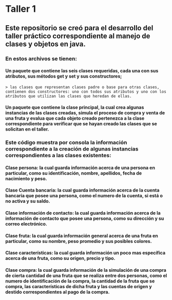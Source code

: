 # Taller 1
## Este repositorio se creó para el desarrollo del taller práctico correspondiente al manejo de clases y objetos en java.

### En estos archivos se tienen:
  #### Un paquete que contiene las seis clases requeridas, cada una con sus atributos, sus métodos get y set y sus constructores; 
    > las clases que representan clases padre o base para otras clases, contienen dos constructores: uno con todos sus atributos y uno con los atributos que utilizan las clases que heredan de ellas.

  #### Un paquete que contiene la clase principal, la cual crea algunas instancias de las clases creadas, simula el proceso de compra y venta de una fruta y evalua que cada objeto creado pertenezca a la clase correspondiente para verificar que se hayan creado las clases que se solicitan en el taller.

### Este código muestra por consola la información correspondiente a la creación de algunas instancias correspondientes a las clases existentes:
  #### Clase persona: la cual guarda información acerca de una persona en particular, como su identificación, nombre, apellidos, fecha de nacimiento y peso.
  #### Clase Cuenta bancaria: la cual guarda información acerca de la cuenta bancaria que posee una persona, como el numero de la cuenta, si está o no activa y su saldo.
  #### Clase información de contacto: la cual guarda información acerca de la información de contacto que posee una persona, como su dirección y su correo electrónico.
  #### Clase fruta: la cual guarda información general acerca de una fruta en particular, como su nombre, peso promedio y sus posibles colores.
  #### Clase características: la cual guarda información un poco mas específica acerca de una fruta, como su origen, precio y tipo.
  #### Clase compra: la cual guarda información de la simulación de una compra de cierta cantidad de una fruta que se realiza entre dos personas, como el numero de identificación de la compra, la cantidad de la fruta que se compra, las características de dicha fruta y las cuentas de origen y destido correspondientes al pago de la compra.
